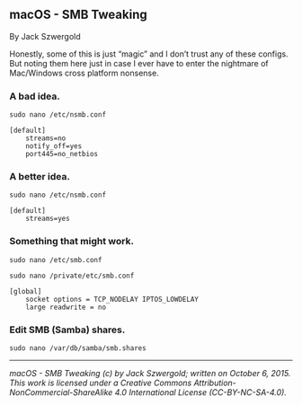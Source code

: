 ## macOS - SMB Tweaking

By Jack Szwergold

Honestly, some of this is just “magic” and I don’t trust any of these configs. But noting them here just in case I ever have to enter the nightmare of Mac/Windows cross platform nonsense.

### A bad idea.

    sudo nano /etc/nsmb.conf

	[default]
	    streams=no
	    notify_off=yes
	    port445=no_netbios

### A better idea.

    sudo nano /etc/nsmb.conf

	[default]
	    streams=yes

### Something that might work.

	sudo nano /etc/smb.conf
	
	sudo nano /private/etc/smb.conf

	[global]
	    socket options = TCP_NODELAY IPTOS_LOWDELAY
	    large readwrite = no

### Edit SMB (Samba) shares.

	sudo nano /var/db/samba/smb.shares

***

*macOS - SMB Tweaking (c) by Jack Szwergold; written on October 6, 2015. This work is licensed under a Creative Commons Attribution-NonCommercial-ShareAlike 4.0 International License (CC-BY-NC-SA-4.0).*